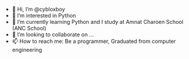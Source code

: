 - 👋 Hi, I’m @cybloxboy
- 👀 I’m interested in Python
- 🌱 I’m currently learning Python and I study at Amnat Charoen School (ANC School)
- 💞️ I’m looking to collaborate on ...
- 📫 How to reach me:
        Be a programmer, 
        Graduated from computer engineering

<!---
cybloxboy/cybloxboy is a ✨ special ✨ repository because its `README.md` (this file) appears on your GitHub profile.
You can click the Preview link to take a look at your changes.
--->
